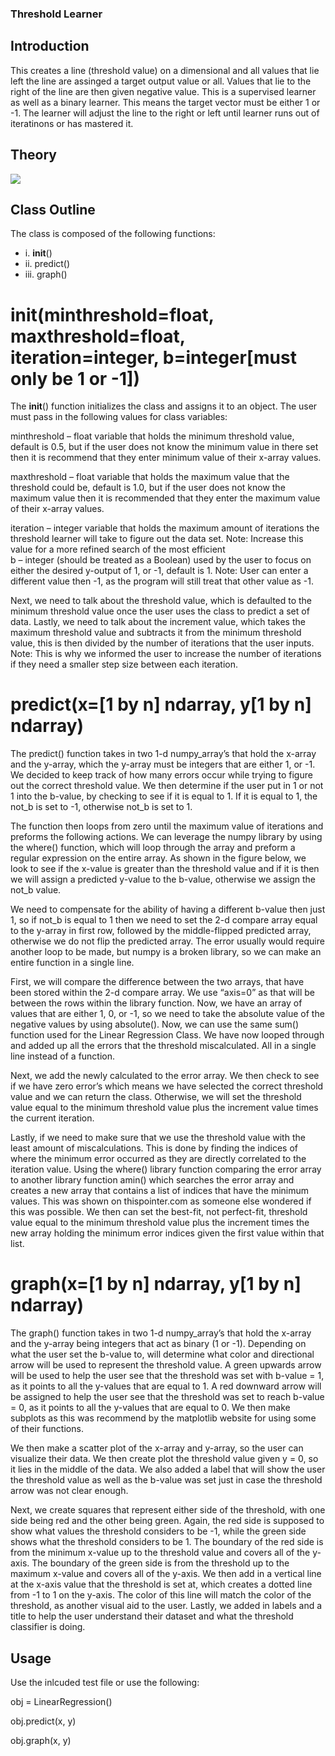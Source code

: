 ### Threshold Learner

## Introduction
This creates a line (threshold value) on a dimensional and all values that lie left the line are assinged a target output value or all. Values that lie to the right of the line are then given negative value. This is a supervised learner as well as a binary learner. This means the target vector must be either 1 or -1. The learner will adjust the line to the right or left until learner runs out of iteratinons or has mastered it. 

## Theory 
![](intervalTheory.PNG)

## Class Outline 
The class is composed of the following functions:
- i.   __init__()
- ii.  predict() 
- iii. graph()

# __init__(minthreshold=float, maxthreshold=float, iteration=integer, b=integer[must only be 1 or -1])
The __init__() function initializes the class and assigns it to an object. The user must pass in the following values for class variables: 

minthreshold – float variable that holds the minimum threshold value, default is 0.5, but if the user does not know the minimum value in there set then it is recommend that they enter minimum value of their x-array values. 

maxthreshold – float variable that holds the maximum value that the threshold could be, default is 1.0, but if the user does not know the maximum value then it is recommended that they enter the maximum value of their x-array values. 

iteration – integer variable that holds the maximum amount of iterations the threshold learner will take to figure out the data set. Note: Increase this value for a more refined search of the most efficient   
b – integer (should be treated as a Boolean) used by the user to focus on either the desired y-output of 1, or -1, default is 1. Note: User can enter a different value then -1, as the program will still treat that other value as -1. 

Next, we need to talk about the threshold value, which is defaulted to the minimum threshold value once the user uses the class to predict a set of data. Lastly, we need to talk about the increment value, which takes the maximum threshold value and subtracts it from the minimum threshold value, this is then divided by the number of iterations that the user inputs. Note: This is why we informed the user to increase the number of iterations if they need a smaller step size between each iteration.   

# predict(x=[1 by n] ndarray, y[1 by n] ndarray) 
The predict() function takes in two 1-d numpy_array’s that hold the x-array and the y-array, which the y-array must be integers that are either 1, or -1. We decided to keep track of how many errors occur while trying to figure out the correct threshold value. We then determine if the user put in 1 or not 1 into the b-value, by checking to see if it is equal to 1. If it is equal to 1, the not_b is set to -1, otherwise not_b is set to 1. 

The function then loops from zero until the maximum value of iterations and preforms the following actions. We can leverage the numpy library by using the where() function, which will loop through the array and preform a regular expression on the entire array. As shown in the figure below, we look to see if the x-value is greater than the threshold value and if it is then we will assign a predicted y-value to the b-value, otherwise we assign the not_b value. 

We need to compensate for the ability of having a different b-value then just 1, so if not_b is equal to 1 then we need to set the 2-d compare array equal to the y-array in first row, followed by the middle-flipped predicted array, otherwise we do not flip the predicted array. The error usually would require another loop to be made, but numpy is a broken library, so we can make an entire function in a single line.

First, we will compare the difference between the two arrays, that have been stored within the 2-d compare array. We use “axis=0” as that will be between the rows within the library function. Now, we have an array of values that are either 1, 0, or -1, so we need to take the absolute value of the negative values by using absolute(). Now, we can use the same sum() function used for the Linear Regression Class. We have now looped through and added up all the errors that the threshold miscalculated. All in a single line instead of a function. 

Next, we add the newly calculated to the error array. We then check to see if we have zero error’s which means we have selected the correct threshold value and we can return the class. Otherwise, we will set the threshold value equal to the minimum threshold value plus the increment value times the current iteration.

Lastly, if we need to make sure that we use the threshold value with the least amount of miscalculations. This is done by finding the indices of where the minimum error occurred as they are directly correlated to the iteration value. Using the where() library function comparing the error array to another library function amin() which searches the error array and creates a new array that contains a list of indices that have the minimum values. This was shown on thispointer.com as someone else wondered if this was possible. We then can set the best-fit, not perfect-fit, threshold value equal to the minimum threshold value plus the increment times the new array holding the minimum error indices given the first value within that list. 

# graph(x=[1 by n] ndarray, y[1 by n] ndarray)
The graph() function takes in two 1-d numpy_array’s that hold the x-array and the y-array being integers that act as binary (1 or -1). Depending on what the user set the b-value to, will determine what color and directional arrow will be used to represent the threshold value. A green upwards arrow will be used to help the user see that the threshold was set with b-value = 1, as it points to all the y-values that are equal to 1. A red downward arrow will be assigned to help the user see that the threshold was set to reach b-value = 0, as it points to all the y-values that are equal to 0. We then make subplots as this was recommend by the matplotlib website for using some of their functions. 

We then make a scatter plot of the x-array and y-array, so the user can visualize their data. We then create plot the threshold value given y = 0, so it lies in the middle of the data. We also added a label that will show the user the threshold value as well as the b-value was set just in case the threshold arrow was not clear enough. 

Next, we create squares that represent either side of the threshold, with one side being red and the other being green. Again, the red side is supposed to show what values the threshold considers to be -1, while the green side shows what the threshold considers to be 1. The boundary of the red side is from the minimum x-value up to the threshold value and covers all of the y-axis. The boundary of the green side is from the threshold up to the maximum x-value and covers all of the y-axis. We then add in a vertical line at the x-axis value that the threshold is set at, which creates a dotted line from -1 to 1 on the y-axis. The color of this line will match the color of the threshold, as another visual aid to the user. Lastly, we added in labels and a title to help the user understand their dataset and what the threshold classifier is doing.   

## Usage
Use the inlcuded test file or use the following:

obj = LinearRegression()

obj.predict(x, y)

obj.graph(x, y)
